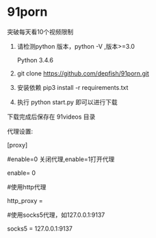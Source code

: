 # 91porn
突破每天看10个视频限制

1. 请检测python 版本，python -V ,版本>=3.0

     Python 3.4.6

2. git clone https://github.com/depfish/91porn.git

3. 安装依赖
   pip3 install -r requirements.txt

4. 执行 python start.py 即可以进行下载

下载完成后保存在 91videos 目录



代理设置:

[proxy]

#enable=0 关闭代理,enable=1打开代理

enable= 0

#使用http代理

http_proxy =

#使用socks5代理，如127.0.0.1:9137

socks5 = 127.0.0.1:9137
